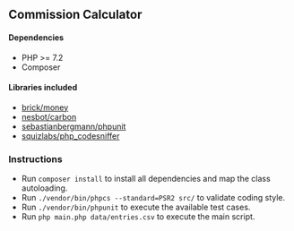 ## Commission Calculator

#### Dependencies
  * PHP >= 7.2
  * Composer
#### Libraries included
  * [brick/money](https://github.com/brick/money)
  * [nesbot/carbon](https://github.com/briannesbitt/Carbon)
  * [sebastianbergmann/phpunit](https://github.com/sebastianbergmann/phpunit)
  * [squizlabs/php_codesniffer](https://github.com/squizlabs/php_codesniffer)
### Instructions
  * Run `composer install` to install all dependencies and map the class autoloading.
  * Run `./vendor/bin/phpcs --standard=PSR2 src/` to validate coding style.
  * Run `./vendor/bin/phpunit` to execute the available test cases.
  * Run `php main.php data/entries.csv` to execute the main script.